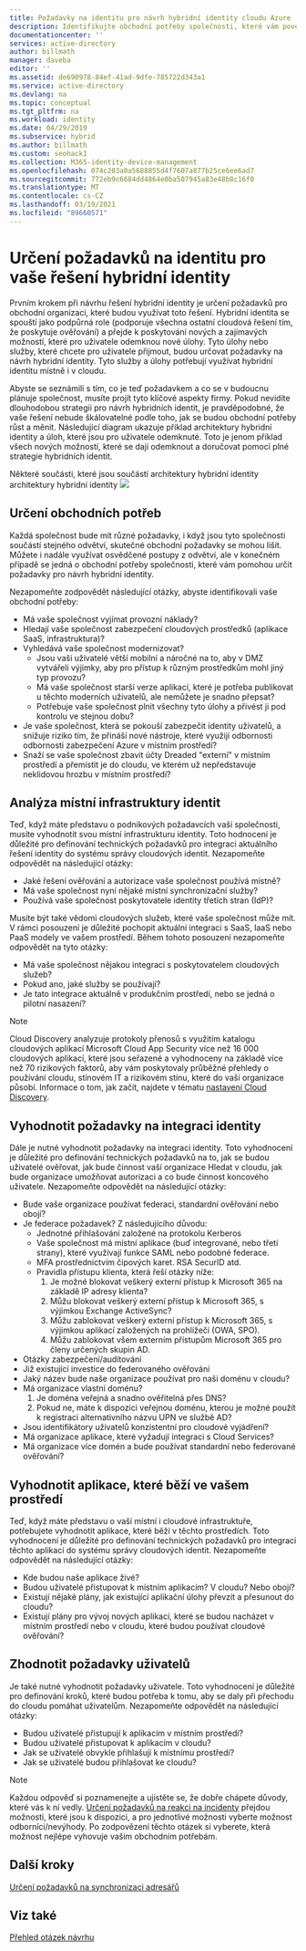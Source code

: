 ```yaml
---
title: Požadavky na identitu pro návrh hybridní identity cloudu Azure | Microsoft Docs
description: Identifikujte obchodní potřeby společnosti, které vám povedou k definování požadavků pro návrh hybridní identity.
documentationcenter: ''
services: active-directory
author: billmath
manager: daveba
editor: ''
ms.assetid: de690978-84ef-41ad-9dfe-785722d343a1
ms.service: active-directory
ms.devlang: na
ms.topic: conceptual
ms.tgt_pltfrm: na
ms.workload: identity
ms.date: 04/29/2019
ms.subservice: hybrid
ms.author: billmath
ms.custom: seohack1
ms.collection: M365-identity-device-management
ms.openlocfilehash: 074c203a0a5688855d4f7607a877b25ce6ee6ad7
ms.sourcegitcommit: 772eb9c6684dd4864e0ba507945a83e48b8c16f0
ms.translationtype: MT
ms.contentlocale: cs-CZ
ms.lasthandoff: 03/19/2021
ms.locfileid: "89660571"
---
```

# <a name="determine-identity-requirements-for-your-hybrid-identity-solution"></a>Určení požadavků na identitu pro vaše řešení hybridní identity
Prvním krokem při návrhu řešení hybridní identity je určení požadavků pro obchodní organizaci, které budou využívat toto řešení.  Hybridní identita se spouští jako podpůrná role (podporuje všechna ostatní cloudová řešení tím, že poskytuje ověřování) a přejde k poskytování nových a zajímavých možností, které pro uživatele odemknou nové úlohy.  Tyto úlohy nebo služby, které chcete pro uživatele přijmout, budou určovat požadavky na návrh hybridní identity.  Tyto služby a úlohy potřebují využívat hybridní identitu místně i v cloudu.  

Abyste se seznámili s tím, co je teď požadavkem a co se v budoucnu plánuje společnost, musíte projít tyto klíčové aspekty firmy. Pokud nevidíte dlouhodobou strategii pro návrh hybridních identit, je pravděpodobné, že vaše řešení nebude škálovatelné podle toho, jak se budou obchodní potřeby růst a měnit. Následující diagram ukazuje příklad architektury hybridní identity a úloh, které jsou pro uživatele odemknuté. Toto je jenom příklad všech nových možností, které se dají odemknout a doručovat pomocí plné strategie hybridních identit. 

Některé součásti, které jsou součástí architektury hybridní identity architektury hybridní identity ![](./media/plan-hybrid-identity-design-considerations/hybrid-identity-architechture.png)

## <a name="determine-business-needs"></a>Určení obchodních potřeb
Každá společnost bude mít různé požadavky, i když jsou tyto společnosti součástí stejného odvětví, skutečné obchodní požadavky se mohou lišit. Můžete i nadále využívat osvědčené postupy z odvětví, ale v konečném případě se jedná o obchodní potřeby společnosti, které vám pomohou určit požadavky pro návrh hybridní identity. 

Nezapomeňte zodpovědět následující otázky, abyste identifikovali vaše obchodní potřeby:

* Má vaše společnost vyjímat provozní náklady?
* Hledají vaše společnost zabezpečení cloudových prostředků (aplikace SaaS, infrastruktura)?
* Vyhledává vaše společnost modernizovat?
  * Jsou vaši uživatelé větší mobilní a náročné na to, aby v DMZ vytvářeli výjimky, aby pro přístup k různým prostředkům mohl jiný typ provozu?
  * Má vaše společnost starší verze aplikací, které je potřeba publikovat u těchto moderních uživatelů, ale nemůžete je snadno přepsat?
  * Potřebuje vaše společnost plnit všechny tyto úlohy a přivést ji pod kontrolu ve stejnou dobu?
* Je vaše společnost, která se pokouší zabezpečit identity uživatelů, a snižuje riziko tím, že přináší nové nástroje, které využijí odbornosti odbornosti zabezpečení Azure v místním prostředí?
* Snaží se vaše společnost zbavit účty Dreaded "externí" v místním prostředí a přemístit je do cloudu, ve kterém už nepředstavuje neklidovou hrozbu v místním prostředí?

## <a name="analyze-on-premises-identity-infrastructure"></a>Analýza místní infrastruktury identit
Teď, když máte představu o podnikových požadavcích vaší společnosti, musíte vyhodnotit svou místní infrastrukturu identity. Toto hodnocení je důležité pro definování technických požadavků pro integraci aktuálního řešení identity do systému správy cloudových identit. Nezapomeňte odpovědět na následující otázky:

* Jaké řešení ověřování a autorizace vaše společnost používá místně? 
* Má vaše společnost nyní nějaké místní synchronizační služby?
* Používá vaše společnost poskytovatele identity třetích stran (IdP)?

Musíte být také vědomi cloudových služeb, které vaše společnost může mít. V rámci posouzení je důležité pochopit aktuální integraci s SaaS, IaaS nebo PaaS modely ve vašem prostředí. Během tohoto posouzení nezapomeňte odpovědět na tyto otázky:

* Má vaše společnost nějakou integraci s poskytovatelem cloudových služeb?
* Pokud ano, jaké služby se používají?
* Je tato integrace aktuálně v produkčním prostředí, nebo se jedná o pilotní nasazení?

> [!NOTE]
> Cloud Discovery analyzuje protokoly přenosů s využitím katalogu cloudových aplikací Microsoft Cloud App Security více než 16 000 cloudových aplikací, které jsou seřazené a vyhodnoceny na základě více než 70 rizikových faktorů, aby vám poskytovaly průběžné přehledy o používání cloudu, stínovém IT a rizikovém stínu, které do vaší organizace působí. Informace o tom, jak začít, najdete v tématu [nastavení Cloud Discovery](/cloud-app-security/set-up-cloud-discovery).
> 
> 

## <a name="evaluate-identity-integration-requirements"></a>Vyhodnotit požadavky na integraci identity
Dále je nutné vyhodnotit požadavky na integraci identity. Toto vyhodnocení je důležité pro definování technických požadavků na to, jak se budou uživatelé ověřovat, jak bude činnost vaší organizace Hledat v cloudu, jak bude organizace umožňovat autorizaci a co bude činnost koncového uživatele. Nezapomeňte odpovědět na následující otázky:

* Bude vaše organizace používat federaci, standardní ověřování nebo obojí?
* Je federace požadavek?  Z následujícího důvodu:
  * Jednotné přihlašování založené na protokolu Kerberos
  * Vaše společnost má místní aplikace (buď integrované, nebo třetí strany), které využívají funkce SAML nebo podobné federace.
  * MFA prostřednictvím čipových karet. RSA SecurID atd.
  * Pravidla přístupu klienta, která řeší otázky níže:
    1. Je možné blokovat veškerý externí přístup k Microsoft 365 na základě IP adresy klienta?
    2. Můžu blokovat veškerý externí přístup k Microsoft 365, s výjimkou Exchange ActiveSync?
    3. Můžu zablokovat veškerý externí přístup k Microsoft 365, s výjimkou aplikací založených na prohlížeči (OWA, SPO).
    4. Můžu zablokovat všem externím přístupům Microsoft 365 pro členy určených skupin AD.
* Otázky zabezpečení/auditování
* Již existující investice do federovaného ověřování
* Jaký název bude naše organizace používat pro naši doménu v cloudu?
* Má organizace vlastní doménu?
  1. Je doména veřejná a snadno ověřitelná přes DNS?
  2. Pokud ne, máte k dispozici veřejnou doménu, kterou je možné použít k registraci alternativního názvu UPN ve službě AD?
* Jsou identifikátory uživatelů konzistentní pro cloudové vyjádření? 
* Má organizace aplikace, které vyžadují integraci s Cloud Services?
* Má organizace více domén a bude používat standardní nebo federované ověřování?

## <a name="evaluate-applications-that-run-in-your-environment"></a>Vyhodnotit aplikace, které běží ve vašem prostředí
Teď, když máte představu o vaší místní i cloudové infrastruktuře, potřebujete vyhodnotit aplikace, které běží v těchto prostředích. Toto vyhodnocení je důležité pro definování technických požadavků pro integraci těchto aplikací do systému správy cloudových identit. Nezapomeňte odpovědět na následující otázky:

* Kde budou naše aplikace živé?
* Budou uživatelé přistupovat k místním aplikacím?  V cloudu? Nebo obojí?
* Existují nějaké plány, jak existující aplikační úlohy převzít a přesunout do cloudu?
* Existují plány pro vývoj nových aplikací, které se budou nacházet v místním prostředí nebo v cloudu, které budou používat cloudové ověřování?

## <a name="evaluate-user-requirements"></a>Zhodnotit požadavky uživatelů
Je také nutné vyhodnotit požadavky uživatele. Toto vyhodnocení je důležité pro definování kroků, které budou potřeba k tomu, aby se daly při přechodu do cloudu pomáhat uživatelům. Nezapomeňte odpovědět na následující otázky:

* Budou uživatelé přistupují k aplikacím v místním prostředí?
* Budou uživatelé přistupovat k aplikacím v cloudu?
* Jak se uživatelé obvykle přihlašují k místnímu prostředí?
* Jak se uživatelé budou přihlašovat ke cloudu?

> [!NOTE]
> Každou odpověď si poznamenejte a ujistěte se, že dobře chápete důvody, které vás k ní vedly. [Určení požadavků na reakci na incidenty](plan-hybrid-identity-design-considerations-incident-response-requirements.md) přejdou možnosti, které jsou k dispozici, a pro jednotlivé možnosti vyberte možnost odborníci/nevýhody.  Po zodpovězení těchto otázek si vyberete, která možnost nejlépe vyhovuje vašim obchodním potřebám.
> 
> 

## <a name="next-steps"></a>Další kroky
[Určení požadavků na synchronizaci adresářů](plan-hybrid-identity-design-considerations-directory-sync-requirements.md)

## <a name="see-also"></a>Viz také
[Přehled otázek návrhu](plan-hybrid-identity-design-considerations-overview.md)

